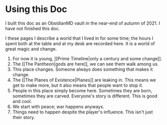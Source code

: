 # Using this Doc
I built this doc as an ObsidianMD vault in the near-end of autumn of 2021. I have not finished this doc. 

I these pages I describe a world that I lived in for some time; the hours I spent both at the table and at my desk are recorded here. It is a world of great magic and change. 
1. For now it is young, [[Prime Timeline|only a century and some change]]. 
2. The [[The Pantheon|gods are here]], we can see them walk among us.
3. This place changes. Someone always does something that makes it change.
4. The [[The Planes of Existence|Planes]] are leaking in. This means we get to make more, but it also means that people want to stop it.
5. People in this place simply become here. Sometimes they are born, sometimes they are carved. Everyone's story is different. This is good and cool.
6. We start with peace; war happens anyways.
7. Things need to happen despite the player's influence. This isn't just their story.